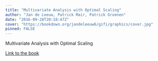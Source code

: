 ```yaml
---
title: "Multivariate Analysis with Optimal Scaling"
author: "Jan de Leeuw, Patrick Mair, Patrick Groenen"
date: "2016-09-28T20:18:47Z"
cover: "https://bookdown.org/jandeleeuw6/gifi/graphics/cover.jpg"
pinned: FALSE
---
```


Multivariate Analysis with Optimal Scaling

[Link to the book](https://bookdown.org/jandeleeuw6/gifi/)
